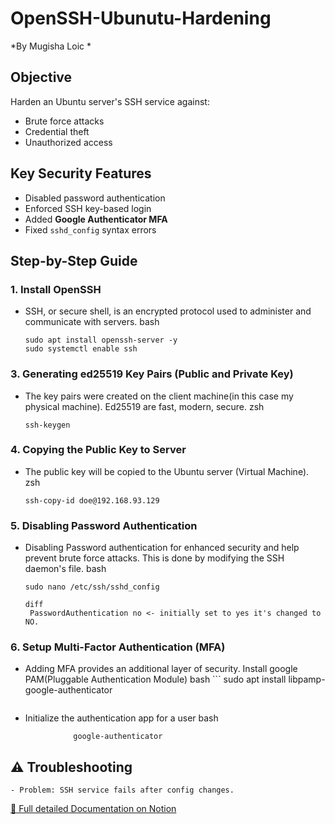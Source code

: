# OpenSSH-Ubunutu-Hardening  
*By Mugisha Loic *

## Objective  
Harden an Ubuntu server's SSH service against:  
- Brute force attacks  
- Credential theft  
- Unauthorized access  

##  Key Security Features  
- Disabled password authentication  
- Enforced SSH key-based login  
- Added **Google Authenticator MFA**  
- Fixed `sshd_config` syntax errors  

## Step-by-Step Guide  

### 1. Install OpenSSH  
- SSH, or secure shell, is an encrypted protocol used to administer and communicate with servers.
    bash
    ```
    sudo apt install openssh-server -y
    sudo systemctl enable ssh
    
    ```
    
### 3. Generating ed25519 Key Pairs (Public and Private Key)  
- The key pairs were created on the client machine(in this case my physical machine). Ed25519 are             fast, modern, secure.
    zsh
    ```
    ssh-keygen
    ```
    
### 4. Copying the Public Key to Server 
- The public key will be copied to the Ubuntu server (Virtual Machine).
    zsh
    ```
    ssh-copy-id doe@192.168.93.129
    ```
### 5. Disabling Password Authentication
- Disabling Password authentication for enhanced security and help prevent brute force attacks. This is done by modifying the SSH daemon's file.
    bash
    ```
  sudo nano /etc/ssh/sshd_config

    diff
     PasswordAuthentication no <- initially set to yes it's changed to NO.
    ```
### 6. Setup Multi-Factor Authentication (MFA)
- Adding MFA provides an additional layer of security.
        Install google PAM(Pluggable Authentication Module)
        bash
        ```
        sudo apt install  libpamp-google-authenticator
   ```
- Initialize the authentication app for a user
        bash
```
              google-authenticator

  ```
## ⚠️ Troubleshooting  
    - Problem: SSH service fails after config changes.

[📖 Full detailed Documentation on Notion](https://1xVBQ0.short.gy/Server-Hardening)  
